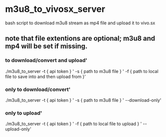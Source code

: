 # m3u8_to_vivosx_server
bash script to download m3u8 stream as mp4 file and upload it to vivo.sx

## note that file extentions are optional; m3u8 and mp4 will be set if missing.

### to download/convert and upload'
./m3u8_to_server -t { api token } \'
                 -s { path to m3u8 file } \'
                 -f { path to local file to save into and then upload from }'

### only to download/convert'
./m3u8_to_server -t { api token } \'
                 -s { path to m3u8 file } \'
                 --download-only'

### only to upload'
./m3u8_to_server -t { api token } \'
                 -f { path to local file to upload } \'
                 --upload-only'
